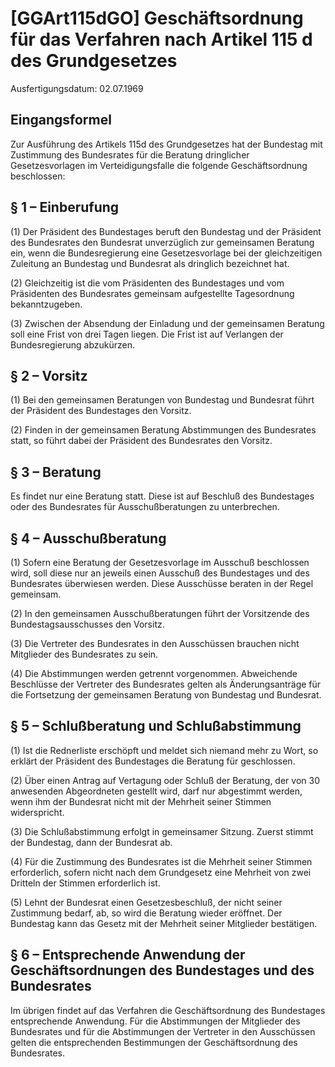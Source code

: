 # [GGArt115dGO] Geschäftsordnung für das Verfahren nach Artikel 115 d des Grundgesetzes

Ausfertigungsdatum: 02.07.1969

 

## Eingangsformel

Zur Ausführung des Artikels 115d des Grundgesetzes hat der Bundestag mit Zustimmung des Bundesrates für die Beratung dringlicher Gesetzesvorlagen im Verteidigungsfalle die folgende Geschäftsordnung beschlossen:


## § 1 – Einberufung

(1) Der Präsident des Bundestages beruft den Bundestag und der Präsident des Bundesrates den Bundesrat unverzüglich zur gemeinsamen Beratung ein, wenn die Bundesregierung eine Gesetzesvorlage bei der gleichzeitigen Zuleitung an Bundestag und Bundesrat als dringlich bezeichnet hat.

(2) Gleichzeitig ist die vom Präsidenten des Bundestages und vom Präsidenten des Bundesrates gemeinsam aufgestellte Tagesordnung bekanntzugeben.

(3) Zwischen der Absendung der Einladung und der gemeinsamen Beratung soll eine Frist von drei Tagen liegen. Die Frist ist auf Verlangen der Bundesregierung abzukürzen.


## § 2 – Vorsitz

(1) Bei den gemeinsamen Beratungen von Bundestag und Bundesrat führt der Präsident des Bundestages den Vorsitz.

(2) Finden in der gemeinsamen Beratung Abstimmungen des Bundesrates statt, so führt dabei der Präsident des Bundesrates den Vorsitz.


## § 3 – Beratung

Es findet nur eine Beratung statt. Diese ist auf Beschluß des Bundestages oder des Bundesrates für Ausschußberatungen zu unterbrechen.


## § 4 – Ausschußberatung

(1) Sofern eine Beratung der Gesetzesvorlage im Ausschuß beschlossen wird, soll diese nur an jeweils einen Ausschuß des Bundestages und des Bundesrates überwiesen werden. Diese Ausschüsse beraten in der Regel gemeinsam.

(2) In den gemeinsamen Ausschußberatungen führt der Vorsitzende des Bundestagsausschusses den Vorsitz.

(3) Die Vertreter des Bundesrates in den Ausschüssen brauchen nicht Mitglieder des Bundesrates zu sein.

(4) Die Abstimmungen werden getrennt vorgenommen. Abweichende Beschlüsse der Vertreter des Bundesrates gelten als Änderungsanträge für die Fortsetzung der gemeinsamen Beratung von Bundestag und Bundesrat.


## § 5 – Schlußberatung und Schlußabstimmung

(1) Ist die Rednerliste erschöpft und meldet sich niemand mehr zu Wort, so erklärt der Präsident des Bundestages die Beratung für geschlossen.

(2) Über einen Antrag auf Vertagung oder Schluß der Beratung, der von 30 anwesenden Abgeordneten gestellt wird, darf nur abgestimmt werden, wenn ihm der Bundesrat nicht mit der Mehrheit seiner Stimmen widerspricht.

(3) Die Schlußabstimmung erfolgt in gemeinsamer Sitzung. Zuerst stimmt der Bundestag, dann der Bundesrat ab.

(4) Für die Zustimmung des Bundesrates ist die Mehrheit seiner Stimmen erforderlich, sofern nicht nach dem Grundgesetz eine Mehrheit von zwei Dritteln der Stimmen erforderlich ist.

(5) Lehnt der Bundesrat einen Gesetzesbeschluß, der nicht seiner Zustimmung bedarf, ab, so wird die Beratung wieder eröffnet. Der Bundestag kann das Gesetz mit der Mehrheit seiner Mitglieder bestätigen.


## § 6 – Entsprechende Anwendung der Geschäftsordnungen des Bundestages und des Bundesrates

Im übrigen findet auf das Verfahren die Geschäftsordnung des Bundestages entsprechende Anwendung. Für die Abstimmungen der Mitglieder des Bundesrates und für die Abstimmungen der Vertreter in den Ausschüssen gelten die entsprechenden Bestimmungen der Geschäftsordnung des Bundesrates.
